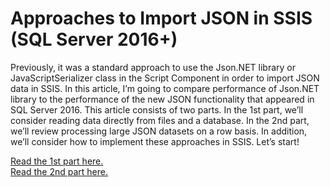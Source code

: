 # Approaches to Import JSON in SSIS (SQL Server 2016+)

Previously, it was a standard approach to use the Json.NET library or JavaScriptSerializer class in the Script Component in order to import JSON data in SSIS. In this article, I’m going to compare performance of Json.NET library to the performance of the new JSON functionality that appeared in SQL Server 2016. This article consists of two parts. In the 1st part, we’ll consider reading data directly from files and a database. In the 2nd part, we’ll review processing large JSON datasets on a row basis. In addition, we’ll consider how to implement these approaches in SSIS. Let’s start!

[Read the 1st part here.](http://www.sqlservercentral.com/articles/SQL+Server+2016/175784/) <br />
[Read the 2nd part here.](http://www.sqlservercentral.com/articles/SQL+Server+2016/176405/)
